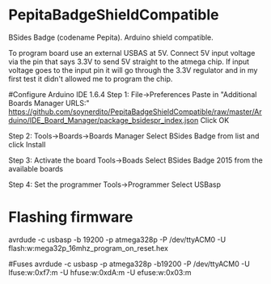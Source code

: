 # PepitaBadgeShieldCompatible
BSides Badge (codename Pepita). Arduino shield compatible.

To program board use an external USBAS at 5V. Connect 5V input voltage via the pin that says 3.3V to send 5V straight to the  atmega chip. If input voltage goes to the input pin it will go through the 3.3V regulator and in my first test it didn't allowed me to program the chip.

#Configure Arduino IDE 1.6.4
Step 1:
File->Preferences
 Paste in "Additional Boards Manager URLS:" https://github.com/soynerdito/PepitaBadgeShieldCompatible/raw/master/Arduino/IDE_Board_Manager/package_bsidespr_index.json
Click OK

Step 2:
Tools->Boards->Boards Manager
	Select BSides Badge from list and click Install

Step 3: Activate the board
Tools->Boads
	Select BSides Badge 2015 from the available boards
	
Step 4: Set the programmer
Tools->Programmer
	Select USBasp


# Flashing firmware
avrdude -c usbasp -b 19200 -p atmega328p -P /dev/ttyACM0 -U flash:w:mega32p_16mhz_program_on_reset.hex

#Fuses
avrdude -c usbasp -p atmega328p -b19200 -P /dev/ttyACM0 -U lfuse:w:0xf7:m -U hfuse:w:0xdA:m -U efuse:w:0x03:m
